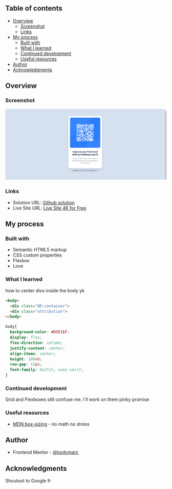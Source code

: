 ## Table of contents

- [Overview](#overview)
  - [Screenshot](#screenshot)
  - [Links](#links)
- [My process](#my-process)
  - [Built with](#built-with)
  - [What I learned](#what-i-learned)
  - [Continued development](#continued-development)
  - [Useful resources](#useful-resources)
- [Author](#author)
- [Acknowledgments](#acknowledgments)

## Overview

### Screenshot

![screenshot](./images/screen1.png)


### Links

- Solution URL: [Github solution](https://github.com/lordymarc/QR-code-component?tab=readme-ov-file)
- Live Site URL: [Live Site 4K for Free](https://lordymarc.github.io/QR-code-component/)

## My process

### Built with

- Semantic HTML5 markup
- CSS custom properties
- Flexbox
- Love

### What I learned
how to center divs inside the body yk

```html
<body>
  <div class="QR-container">
  <div class="attribution">
</body>
```
```css
body{
  background-color: #D5E1EF;
  display: flex;
  flex-direction: column;
  justify-content: center;
  align-items: center;
  height: 100vh;
  row-gap: 15px;
  font-family: Outfit, sans-serif;
}
```

### Continued development

Grid and Flexboxes still confuse me. I'll work on them pinky promise

### Useful resources

- [MDN box-sizing](https://developer.mozilla.org/en-US/docs/Web/CSS/box-sizing) - no math no stress

## Author

- Frontend Mentor - [@lordymarc](https://www.frontendmentor.io/profile/lordymarc)

## Acknowledgments

Shoutout to Google fr
